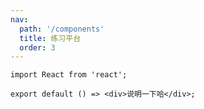 ```yaml
---
nav:
  path: '/components'
  title: 练习平台
  order: 3
---
```


```tsx
import React from 'react';

export default () => <div>说明一下哈</div>;
```
